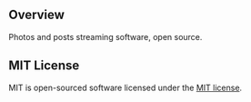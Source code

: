 ## Overview
Photos and posts streaming software, open source.

## MIT License
MIT is open-sourced software licensed under the [MIT license](http://opensource.org/licenses/MIT).
